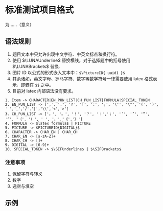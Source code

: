 # 标准测试项目格式

为……（意义）

## 语法规则
1. 题目文本中只允许出现中文字符、中英文标点和换行符。
2. 使用 \$\LUNAUnderline\$ 替换横线，对于选择题中的括号使用 \$\LUNABrackets\$ 替换.
3. 图片 ID 以公式的形式嵌入文本中：`$\PictureID{ uuid1 }$`
4. 其余诸如，英文字母、罗马字符、数字等数学符号一律需要使用 latex 格式表示，即嵌在 `$$` 之中。
5. 目前对 latex 内部语法没有要求。

```
1. Item -> CHARACTER|EN_PUN_LIST|CH_PUN_LIST|FORMULA|SPECIAL_TOKEN
2. EN_PUN_LIST -> [',', '.', '?', '!', ':', ';', '\'', '\"', '(', ')', ' ','_','/','|','\\','<','>']
3. CH_PUN_LIST -> ['，', '。', '！', '？', '：','；', '‘', '’', '“', '”', '（', '）', ' ', '、','《','》']
4. FORMULA -> $latex formula$ | PICTURE
5. PICTURE -> $PICTUREID{DIGITAL}$
6. CHARACTER -> CHAR_EN | CHAR_CH
7. CHAR_EN -> [a-zA-Z]+
8. CHAR_CH -> []+
9. DIGITAL -> [0-9]+
10. SPECIAL_TOKEN -> $\SIFUnderline$ | $\SIFBrackets$
```

### 注意事项
1. 保留字符与转义
2. 数字
3. 选空与填空

## 示例

